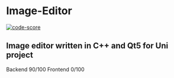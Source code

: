 # Image-Editor

[![code-score](https://img.shields.io/badge/Embold%20rating-4.07/5-success.svg)](#)

Image editor written in C++ and Qt5 for Uni project
---
Backend 90/100
Frontend 0/100

